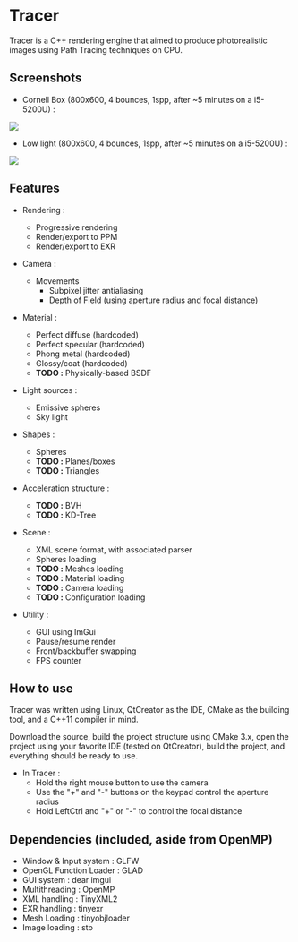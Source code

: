Tracer
======

Tracer is a C++ rendering engine that aimed to produce photorealistic images using Path Tracing techniques on CPU.

Screenshots
------

* Cornell Box (800x600, 4 bounces, 1spp, after ~5 minutes on a i5-5200U) :

![](https://image.ibb.co/gEqMBR/tracer_Render_cornell.png)


* Low light (800x600, 4 bounces, 1spp, after ~5 minutes on a i5-5200U) :

![](https://image.ibb.co/hzNq5m/tracer_Render_low_Light.png)


Features
------

* Rendering :
    * Progressive rendering
    * Render/export to PPM
    * Render/export to EXR

* Camera :
    * Movements
        * Subpixel jitter antialiasing
        * Depth of Field (using aperture radius and focal distance)

* Material :
    * Perfect diffuse (hardcoded)
    * Perfect specular (hardcoded)
    * Phong metal (hardcoded)
    * Glossy/coat (hardcoded)
    * **TODO :** Physically-based BSDF

* Light sources :
    * Emissive spheres
    * Sky light

* Shapes :
    * Spheres
    * **TODO :** Planes/boxes
    * **TODO :** Triangles

* Acceleration structure :
    * **TODO :** BVH
    * **TODO :** KD-Tree

* Scene :
    * XML scene format, with associated parser
    * Spheres loading
    * **TODO :** Meshes loading
    * **TODO :** Material loading
    * **TODO :** Camera loading
    * **TODO :** Configuration loading

* Utility :
    * GUI using ImGui
    * Pause/resume render
    * Front/backbuffer swapping
    * FPS counter

How to use
------

Tracer was written using Linux, QtCreator as the IDE, CMake as the building tool, and a C++11 compiler in mind.

Download the source, build the project structure using CMake 3.x, open the project using your favorite IDE (tested on QtCreator), build the project, and everything should be ready to use.

* In Tracer :
    * Hold the right mouse button to use the camera
    * Use the "+" and "-" buttons on the keypad control the aperture radius
    * Hold LeftCtrl and "+" or "-" to control the focal distance

Dependencies (included, aside from OpenMP)
------

- Window & Input system : GLFW
- OpenGL Function Loader : GLAD
- GUI system : dear imgui
- Multithreading : OpenMP
- XML handling : TinyXML2
- EXR handling : tinyexr
- Mesh Loading : tinyobjloader
- Image loading : stb
